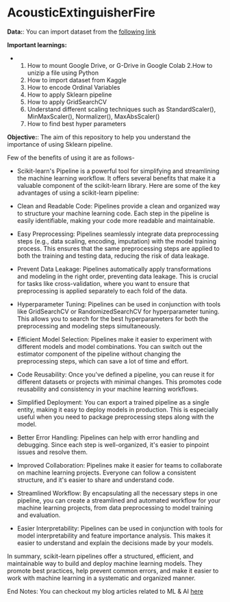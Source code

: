 # AcousticExtinguisherFire

**Data:**: You can import dataset from the [following link](https://www.kaggle.com/datasets/muratkokludataset/acoustic-extinguisher-fire-dataset)

**Important learnings:**
  * 1. How to mount Google Drive, or G-Drive in Google Colab
    2.How to unizip a file using Python
    3. How to import dataset from Kaggle
    4. How to encode Ordinal Variables
    5. How to apply Sklearn pipeline
    6. How to apply GridSearchCV
    7. Understand different scaling techniques such as StandardScaler(), MinMaxScaler(), Normalizer(), MaxAbsScaler()
    8. How to find best hyper parameters


**Objective:**: The aim of this repository to help you understand the importance of using Sklearn pipeline.

Few of the benefits of using it are as follows-
* Scikit-learn's Pipeline is a powerful tool for simplifying and streamlining the machine learning workflow. It offers several benefits that make it a valuable component of the scikit-learn library. Here are some of the key advantages of using a scikit-learn pipeline:

* Clean and Readable Code: Pipelines provide a clean and organized way to structure your machine learning code. Each step in the pipeline is easily identifiable, making your code more readable and maintainable.

* Easy Preprocessing: Pipelines seamlessly integrate data preprocessing steps (e.g., data scaling, encoding, imputation) with the model training process. This ensures that the same preprocessing steps are applied to both the training and testing data, reducing the risk of data leakage.

* Prevent Data Leakage: Pipelines automatically apply transformations and modeling in the right order, preventing data leakage. This is crucial for tasks like cross-validation, where you want to ensure that preprocessing is applied separately to each fold of the data.

* Hyperparameter Tuning: Pipelines can be used in conjunction with tools like GridSearchCV or RandomizedSearchCV for hyperparameter tuning. This allows you to search for the best hyperparameters for both the preprocessing and modeling steps simultaneously.
* Efficient Model Selection: Pipelines make it easier to experiment with different models and model combinations. You can switch out the estimator component of the pipeline without changing the preprocessing steps, which can save a lot of time and effort.

* Code Reusability: Once you've defined a pipeline, you can reuse it for different datasets or projects with minimal changes. This promotes code reusability and consistency in your machine learning workflows.

* Simplified Deployment: You can export a trained pipeline as a single entity, making it easy to deploy models in production. This is especially useful when you need to package preprocessing steps along with the model.

* Better Error Handling: Pipelines can help with error handling and debugging. Since each step is well-organized, it's easier to pinpoint issues and resolve them.

* Improved Collaboration: Pipelines make it easier for teams to collaborate on machine learning projects. Everyone can follow a consistent structure, and it's easier to share and understand code.

* Streamlined Workflow: By encapsulating all the necessary steps in one pipeline, you can create a streamlined and automated workflow for your machine learning projects, from data preprocessing to model training and evaluation.

* Easier Interpretability: Pipelines can be used in conjunction with tools for model interpretability and feature importance analysis. This makes it easier to understand and explain the decisions made by your models.

In summary, scikit-learn pipelines offer a structured, efficient, and maintainable way to build and deploy machine learning models. They promote best practices, help prevent common errors, and make it easier to work with machine learning in a systematic and organized manner.

End Notes:
You can checkout my blog articles related to ML & AI [here](https://towardsmachinelearning.org/)



